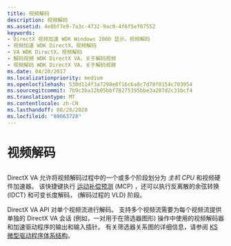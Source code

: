```yaml
---
title: 视频解码
description: 视频解码
ms.assetid: 4e8bf7e9-7a3c-4732-9ac0-4f6f5ef07552
keywords:
- DirectX 视频加速 WDK Windows 2000 显示，视频解码
- 视频加速 WDK DirectX，视频解码
- VA WDK DirectX，视频解码
- 解码视频 WDK DirectX VA，关于解码视频
- 视频解码 WDK DirectX VA，关于解码视频
ms.date: 04/20/2017
ms.localizationpriority: medium
ms.openlocfilehash: 530d114f3a7298e0f16c6a8c7d78f0154c783954
ms.sourcegitcommit: 7b9c3ba12b05bbf78275395bbe3a287d2c31bcf4
ms.translationtype: MT
ms.contentlocale: zh-CN
ms.lasthandoff: 08/28/2020
ms.locfileid: "89063728"
---
```

# <a name="video-decoding"></a>视频解码


## <span id="ddk_video_decoding_gg"></span><span id="DDK_VIDEO_DECODING_GG"></span>


DirectX VA 允许将视频解码过程中的一个或多个阶段划分为 *主机 CPU* 和视频硬件加速器。 该快捷键执行 [运动补偿预测](motion-compensated-prediction.md) (MCP) ，还可以执行反离散的余弦转换 (IDCT) 和可变长度解码， (解码过程的 VLD) 阶段。

DirectX VA API 对单个视频流进行解码。 支持多个视频流需要为每个视频流提供单独的 DirectX VA 会话 (例如，一对用于在筛选器图形) 操作中使用的视频解码器和加速驱动程序的输出和输入插针。 有关筛选器关系图的详细信息，请参阅 [KS 微型驱动程序体系结构](../stream/ks-minidriver-architecture.md)。

 

